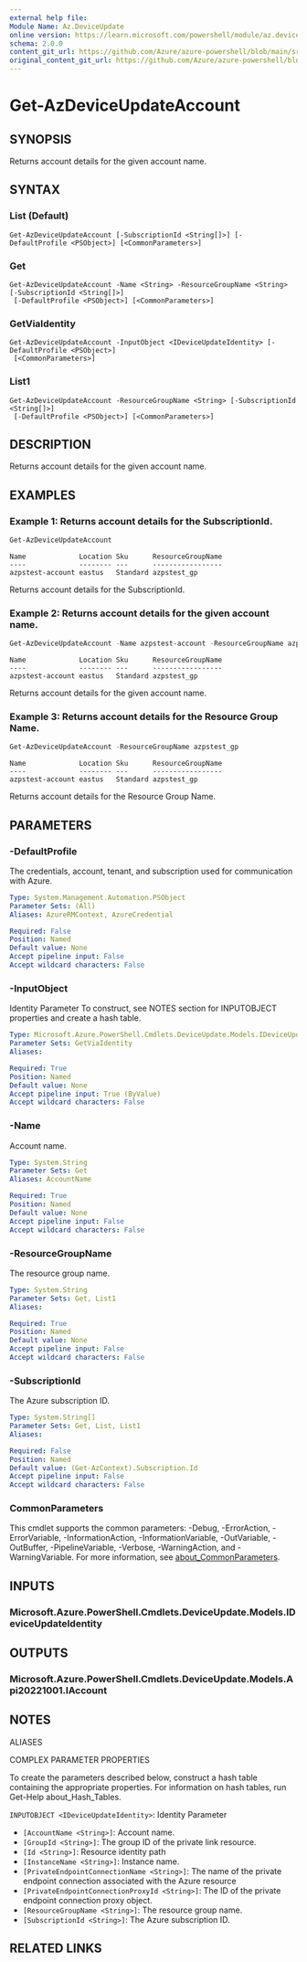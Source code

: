 ```yaml
---
external help file:
Module Name: Az.DeviceUpdate
online version: https://learn.microsoft.com/powershell/module/az.deviceupdate/get-azdeviceupdateaccount
schema: 2.0.0
content_git_url: https://github.com/Azure/azure-powershell/blob/main/src/DeviceUpdate/help/Get-AzDeviceUpdateAccount.md
original_content_git_url: https://github.com/Azure/azure-powershell/blob/main/src/DeviceUpdate/help/Get-AzDeviceUpdateAccount.md
---
```


# Get-AzDeviceUpdateAccount

## SYNOPSIS
Returns account details for the given account name.

## SYNTAX

### List (Default)
```
Get-AzDeviceUpdateAccount [-SubscriptionId <String[]>] [-DefaultProfile <PSObject>] [<CommonParameters>]
```

### Get
```
Get-AzDeviceUpdateAccount -Name <String> -ResourceGroupName <String> [-SubscriptionId <String[]>]
 [-DefaultProfile <PSObject>] [<CommonParameters>]
```

### GetViaIdentity
```
Get-AzDeviceUpdateAccount -InputObject <IDeviceUpdateIdentity> [-DefaultProfile <PSObject>]
 [<CommonParameters>]
```

### List1
```
Get-AzDeviceUpdateAccount -ResourceGroupName <String> [-SubscriptionId <String[]>]
 [-DefaultProfile <PSObject>] [<CommonParameters>]
```

## DESCRIPTION
Returns account details for the given account name.

## EXAMPLES

### Example 1: Returns account details for the SubscriptionId.
```powershell
Get-AzDeviceUpdateAccount
```

```output
Name             Location Sku      ResourceGroupName
----             -------- ---      -----------------
azpstest-account eastus   Standard azpstest_gp
```

Returns account details for the SubscriptionId.

### Example 2: Returns account details for the given account name.
```powershell
Get-AzDeviceUpdateAccount -Name azpstest-account -ResourceGroupName azpstest_gp
```

```output
Name             Location Sku      ResourceGroupName
----             -------- ---      -----------------
azpstest-account eastus   Standard azpstest_gp
```

Returns account details for the given account name.

### Example 3: Returns account details for the Resource Group Name.
```powershell
Get-AzDeviceUpdateAccount -ResourceGroupName azpstest_gp
```

```output
Name             Location Sku      ResourceGroupName
----             -------- ---      -----------------
azpstest-account eastus   Standard azpstest_gp
```

Returns account details for the Resource Group Name.

## PARAMETERS

### -DefaultProfile
The credentials, account, tenant, and subscription used for communication with Azure.

```yaml
Type: System.Management.Automation.PSObject
Parameter Sets: (All)
Aliases: AzureRMContext, AzureCredential

Required: False
Position: Named
Default value: None
Accept pipeline input: False
Accept wildcard characters: False
```

### -InputObject
Identity Parameter
To construct, see NOTES section for INPUTOBJECT properties and create a hash table.

```yaml
Type: Microsoft.Azure.PowerShell.Cmdlets.DeviceUpdate.Models.IDeviceUpdateIdentity
Parameter Sets: GetViaIdentity
Aliases:

Required: True
Position: Named
Default value: None
Accept pipeline input: True (ByValue)
Accept wildcard characters: False
```

### -Name
Account name.

```yaml
Type: System.String
Parameter Sets: Get
Aliases: AccountName

Required: True
Position: Named
Default value: None
Accept pipeline input: False
Accept wildcard characters: False
```

### -ResourceGroupName
The resource group name.

```yaml
Type: System.String
Parameter Sets: Get, List1
Aliases:

Required: True
Position: Named
Default value: None
Accept pipeline input: False
Accept wildcard characters: False
```

### -SubscriptionId
The Azure subscription ID.

```yaml
Type: System.String[]
Parameter Sets: Get, List, List1
Aliases:

Required: False
Position: Named
Default value: (Get-AzContext).Subscription.Id
Accept pipeline input: False
Accept wildcard characters: False
```

### CommonParameters
This cmdlet supports the common parameters: -Debug, -ErrorAction, -ErrorVariable, -InformationAction, -InformationVariable, -OutVariable, -OutBuffer, -PipelineVariable, -Verbose, -WarningAction, and -WarningVariable. For more information, see [about_CommonParameters](http://go.microsoft.com/fwlink/?LinkID=113216).

## INPUTS

### Microsoft.Azure.PowerShell.Cmdlets.DeviceUpdate.Models.IDeviceUpdateIdentity

## OUTPUTS

### Microsoft.Azure.PowerShell.Cmdlets.DeviceUpdate.Models.Api20221001.IAccount

## NOTES

ALIASES

COMPLEX PARAMETER PROPERTIES

To create the parameters described below, construct a hash table containing the appropriate properties. For information on hash tables, run Get-Help about_Hash_Tables.


`INPUTOBJECT <IDeviceUpdateIdentity>`: Identity Parameter
  - `[AccountName <String>]`: Account name.
  - `[GroupId <String>]`: The group ID of the private link resource.
  - `[Id <String>]`: Resource identity path
  - `[InstanceName <String>]`: Instance name.
  - `[PrivateEndpointConnectionName <String>]`: The name of the private endpoint connection associated with the Azure resource
  - `[PrivateEndpointConnectionProxyId <String>]`: The ID of the private endpoint connection proxy object.
  - `[ResourceGroupName <String>]`: The resource group name.
  - `[SubscriptionId <String>]`: The Azure subscription ID.

## RELATED LINKS

